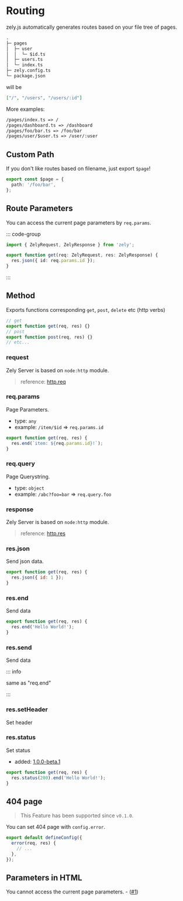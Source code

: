 # Routing

zely.js automatically generates routes based on your file tree of pages.

```txt
.
├─ pages
│  ├─ user
│  │  └─ $id.ts
│  ├─ users.ts
│  └─ index.ts
├─ zely.config.ts
└─ package.json
```

will be

```json
["/", "/users", "/users/:id"]
```

More examples:

```txt
/pages/index.ts => /
/pages/dashboard.ts => /dashboard
/pages/foo/bar.ts => /foo/bar
/pages/user/$user.ts => /user/:user
```

## Custom Path

If you don't like routes based on filename, just export `$page`!

```ts
export const $page = {
  path: '/foo/bar',
};
```

## Route Parameters

You can access the current page parameters by `req.params`.

::: code-group

```ts [pages/user/$id.ts]
import { ZelyRequest, ZelyResponse } from 'zely';

export function get(req: ZelyRequest, res: ZelyResponse) {
  res.json({ id: req.params.id });
}
```

:::

## Method

Exports functions corresponding `get`, `post`, `delete` etc (http verbs)

```ts
// get
export function get(req, res) {}
// post
export function post(req, res) {}
// etc...
```

### request

Zely Server is based on `node:http` module.

> reference: [http.req](https://nodejs.org/en/docs/guides/anatomy-of-an-http-transaction/#request-body)

### req.params

Page Parameters.

- type: `any`
- example: `/item/$id` => `req.params.id`

```js
export function get(req, res) {
  res.end(`item: ${req.params.id}!`);
}
```

### req.query

Page Querystring.

- type: `object`
- example: `/abc?foo=bar` => `req.query.foo`

### response

Zely Server is based on `node:http` module.

> reference: [http.res](https://nodejs.org/en/docs/guides/anatomy-of-an-http-transaction/#http-status-code)

### res.json

Send json data.

```js
export function get(req, res) {
  res.json({ id: 1 });
}
```

### res.end

Send data

```js
export function get(req, res) {
  res.end('Hello World!');
}
```

### res.send

Send data

::: info

same as "req.end"

:::

### res.setHeader

Set header

### res.status

Set status

- added: [1.0.0-beta.1](https://github.com/zely-js/core/blob/main/packages/zely/CHANGELOG.md#100-beta1-2023-02-27)

```js
export function get(req, res) {
  res.status(200).end('Hello World!');
}
```

## 404 page

> This Feature has been supported since `v0.1.0`.

You can set 404 page with `config.error`.

```ts
export default defineConfig({
  error(req, res) {
    // ...
  },
});
```

## Parameters in HTML

You cannot access the current page parameters. - ([#1](https://github.com/do4ng/zely/issues/1))
